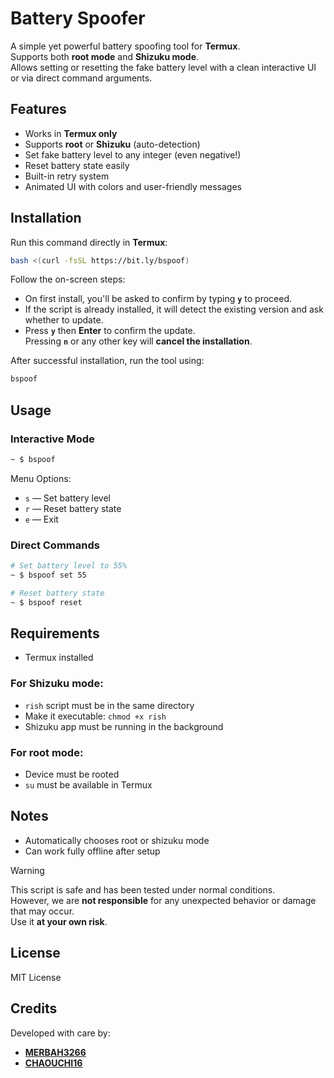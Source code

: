 # Battery Spoofer

A simple yet powerful battery spoofing tool for **Termux**.  
Supports both **root mode** and **Shizuku mode**.  
Allows setting or resetting the fake battery level with a clean interactive UI or via direct command arguments.


## Features

- Works in **Termux only**
- Supports **root** or **Shizuku** (auto-detection)
- Set fake battery level to any integer (even negative!)
- Reset battery state easily
- Built-in retry system
- Animated UI with colors and user-friendly messages


## Installation

Run this command directly in **Termux**:

```bash
bash <(curl -fsSL https://bit.ly/bspoof)
```

Follow the on-screen steps:

- On first install, you'll be asked to confirm by typing **`y`** to proceed.
- If the script is already installed, it will detect the existing version and ask whether to update.
- Press **`y`** then **Enter** to confirm the update.  
  Pressing **`n`** or any other key will **cancel the installation**.

After successful installation, run the tool using:

```bash
bspoof
```


## Usage

### Interactive Mode

```bash
~ $ bspoof
```

Menu Options:
- `s` — Set battery level  
- `r` — Reset battery state  
- `e` — Exit  


### Direct Commands

```bash
# Set battery level to 55%
~ $ bspoof set 55

# Reset battery state
~ $ bspoof reset
```


## Requirements

- Termux installed

### For Shizuku mode:
- `rish` script must be in the same directory
- Make it executable: `chmod +x rish`
- Shizuku app must be running in the background

### For root mode:
- Device must be rooted
- `su` must be available in Termux


## Notes

- Automatically chooses root or shizuku mode
- Can work fully offline after setup

> [!WARNING]
> This script is safe and has been tested under normal conditions.  
> However, we are **not responsible** for any unexpected behavior or damage that may occur.  
> Use it **at your own risk**.

## License

MIT License


## Credits

Developed with care by:

- [**MERBAH3266**](https://github.com/MERBAH3266)
- [**CHAOUCHI16**](https://github.com/CHAOUCHI16)
